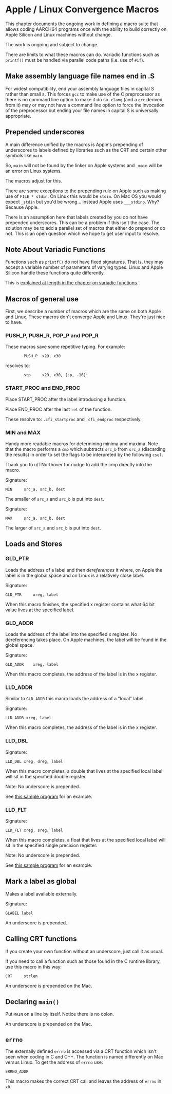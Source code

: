 # Apple / Linux Convergence Macros

This chapter documents the ongoing work in defining a macro suite that
allows coding AARCH64 programs once with the ability to build correctly
on Apple Silicon and Linux machines without change.

The work is ongoing and subject to change.

There are limits to what these macros can do. Variadic functions such as
`printf()` must be handled via parallel code paths (i.e. use of `#if`).

## Make assembly language file names end in .S

For widest compatibility, end your assembly language files in capital S
rather than small s. This forces `gcc` to make use of the C preprocessor
as there is no command line option to make it do so. `clang` (and a
`gcc` derived from it) may or may not have a command line option to
force the invocation of the preprocessor but ending your file names
in capital S is universally appropriate.

## Prepended underscores

A main difference unified by the macros is Apple's prepending of
underscores to labels defined by libraries such as the CRT and certain
other symbols like `main`.

So, `main` will not be found by the linker on Apple systems and `_main`
will be an error on Linux systems.

The macros adjust for this.

There are some exceptions to the prepending rule on Apple such as making
use of `FILE * stdin`. On Linux this would be `stdin`. On Mac OS you
would expect `_stdin` but you'd be wrong... instead Apple uses
`___stdinp`. Why? Because Apple.

There is an assumption here that labels created by you do not have
prepended underscores. This can be a problem if this isn't the case. The
solution may be to add a parallel set of macros that either do prepend
or do not. This is an open question which we hope to get user input to
resolve.

## Note About Variadic Functions

Functions such as `printf()` do not have fixed signatures. That is, they
may accept a variable number of parameters of varying types. Linux and
Apple Silicon handle these functions quite differently.

This is [explained at length in the chapter on variadic
functions](../more/apple_silicon/README.md).

## Macros of general use

First, we describe a number of macros which are the same on both Apple
and Linux. These macros don't converge Apple and Linux. They're just
nice to have.

### PUSH_P, PUSH_R, POP_P and POP_R

These macros save some repetitive typing. For example:

```text
        PUSH_P  x29, x30
```

resolves to:

```text
        stp     x29, x30, [sp, -16]!
```

### START_PROC and END_PROC

Place START_PROC after the label introducing a function.

Place END_PROC after the last `ret` of the function.

These resolve to: `.cfi_startproc` and `.cfi_endproc` respectively.

### MIN and MAX

Handy more readable macros for determining minima and maxima. Note that
the macro performs a `cmp` which subtracts `src_b` from `src_a`
(discarding the results) in order to set the flags to be interpreted by
the following `csel`.

Thank you to u/TNorthover for nudge to add the cmp directly into the
macro.

Signature:

`MIN     src_a, src_b, dest`

The smaller of `src_a` and `src_b` is put into `dest`.

Signature:

`MAX     src_a, src_b, dest`

The larger of `src_a` and `src_b` is put into `dest`.

## Loads and Stores

### GLD_PTR

Loads the address of a label and then *dereferences* it where, on Apple
the label is in the global space and on Linux is a relatively close
label.

Signature:

```text
GLD_PTR     xreg, label
```

When this macro finishes, the specified x register contains what
64 bit value lives at the specified label.

### GLD_ADDR

Loads the address of the label into the specified x register. No
dereferencing takes place. On Apple machines, the label will be
found in the global space.

Signature:

```text
GLD_ADDR    xreg, label
```

When this macro completes, the address of the label is in the x
register.

### LLD_ADDR

Similar to `GLD_ADDR` this macro loads the address of a "local" label.

Signature:

```text
LLD_ADDR xreg, label
```

When this macro completes, the address of the label is in the x
register.

### LLD_DBL

Signature:

`LLD_DBL xreg, dreg, label`

When this macro completes, a double that lives at the specified local
label will sit in the specified double register.

Note: No underscore is prepended.

See [this sample program](./double.S) for an example.

### LLD_FLT

Signature:

`LLD_FLT xreg, sreg, label`

When this macro completes, a float that lives at the specified
local label will sit in the specified single precision
register.

Note: No underscore is prepended.

See [this sample program](./float.S) for an example.

## Mark a label as global

Makes a label available externally.

Signature:

`GLABEL label`

An underscore is prepended.

## Calling CRT functions

If you create your own function without an underscore, just call it as
usual.

If you need to call a function such as those found in the C runtime
library, use this macro in this way:

`CRT     strlen`

An underscore is prepended on the Mac.

## Declaring `main()`

Put `MAIN` on a line by itself. Notice there is no colon.

An underscore is prepended on the Mac.

## `errno`

The externally defined `errno` is accessed via a CRT function which
isn't seen when coding in C and C++. The function is named differently
on Mac versus Linux. To get the address of `errno` use:

`ERRNO_ADDR`

This macro makes the correct CRT call and leaves the address of `errno`
in `x0`.
